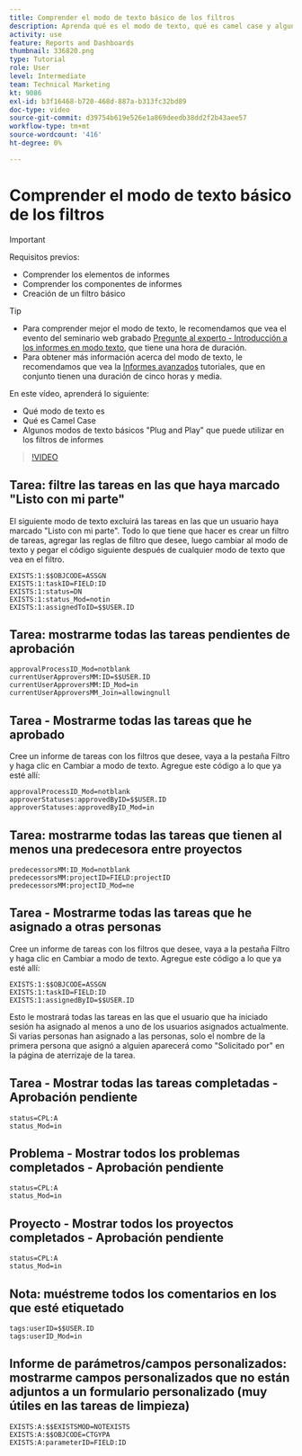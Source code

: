 ```yaml
---
title: Comprender el modo de texto básico de los filtros
description: Aprenda qué es el modo de texto, qué es camel case y algunos modos de texto básicos "plug and play" que puede utilizar en los filtros de informes en Workfront.
activity: use
feature: Reports and Dashboards
thumbnail: 336820.png
type: Tutorial
role: User
level: Intermediate
team: Technical Marketing
kt: 9086
exl-id: b3f16468-b720-468d-887a-b313fc32bd89
doc-type: video
source-git-commit: d39754b619e526e1a869deedb38dd2f2b43aee57
workflow-type: tm+mt
source-wordcount: '416'
ht-degree: 0%

---
```


# Comprender el modo de texto básico de los filtros

>[!IMPORTANT]
>
>Requisitos previos:
>
>* Comprender los elementos de informes
>* Comprender los componentes de informes
>* Creación de un filtro básico


>[!TIP]
>
>* Para comprender mejor el modo de texto, le recomendamos que vea el evento del seminario web grabado [Pregunte al experto - Introducción a los informes en modo texto](https://experienceleague.adobe.com/docs/workfront-events/events/reporting-and-dashboards/introduction-to-text-mode-reporting.html?lang=en), que tiene una hora de duración.
>* Para obtener más información acerca del modo de texto, le recomendamos que vea la [Informes avanzados](https://experienceleague.adobe.com/docs/workfront-learn/tutorials-workfront/reporting/advanced-reporting/welcome-to-advanced-reporting.html?lang=en) tutoriales, que en conjunto tienen una duración de cinco horas y media.



En este vídeo, aprenderá lo siguiente:

* Qué modo de texto es
* Qué es Camel Case
* Algunos modos de texto básicos &quot;Plug and Play&quot; que puede utilizar en los filtros de informes

>[!VIDEO](https://video.tv.adobe.com/v/336820/?quality=12)


## Tarea: filtre las tareas en las que haya marcado &quot;Listo con mi parte&quot;

El siguiente modo de texto excluirá las tareas en las que un usuario haya marcado &quot;Listo con mi parte&quot;. Todo lo que tiene que hacer es crear un filtro de tareas, agregar las reglas de filtro que desee, luego cambiar al modo de texto y pegar el código siguiente después de cualquier modo de texto que vea en el filtro.

```
EXISTS:1:$$OBJCODE=ASSGN  
EXISTS:1:taskID=FIELD:ID  
EXISTS:1:status=DN  
EXISTS:1:status_Mod=notin  
EXISTS:1:assignedToID=$$USER.ID 
```

## Tarea: mostrarme todas las tareas pendientes de aprobación

```
approvalProcessID_Mod=notblank
currentUserApproversMM:ID=$$USER.ID
currentUserApproversMM:ID_Mod=in
currentUserApproversMM_Join=allowingnull
```

## Tarea - Mostrarme todas las tareas que he aprobado

Cree un informe de tareas con los filtros que desee, vaya a la pestaña Filtro y haga clic en Cambiar a modo de texto. Agregue este código a lo que ya esté allí:

```
approvalProcessID_Mod=notblank
approverStatuses:approvedByID=$$USER.ID
approverStatuses:approvedByID_Mod=in
```

## Tarea: mostrarme todas las tareas que tienen al menos una predecesora entre proyectos

```
predecessorsMM:ID_Mod=notblank
predecessorsMM:projectID=FIELD:projectID
predecessorsMM:projectID_Mod=ne
```

## Tarea - Mostrarme todas las tareas que he asignado a otras personas

Cree un informe de tareas con los filtros que desee, vaya a la pestaña Filtro y haga clic en Cambiar a modo de texto. Agregue este código a lo que ya esté allí:

```
EXISTS:1:$$OBJCODE=ASSGN
EXISTS:1:taskID=FIELD:ID
EXISTS:1:assignedByID=$$USER.ID
```

Esto le mostrará todas las tareas en las que el usuario que ha iniciado sesión ha asignado al menos a uno de los usuarios asignados actualmente. Si varias personas han asignado a las personas, solo el nombre de la primera persona que asignó a alguien aparecerá como &quot;Solicitado por&quot; en la página de aterrizaje de la tarea.

## Tarea - Mostrar todas las tareas completadas - Aprobación pendiente

```
status=CPL:A
status_Mod=in
```


## Problema - Mostrar todos los problemas completados - Aprobación pendiente

```
status=CPL:A
status_Mod=in
```


## Proyecto - Mostrar todos los proyectos completados - Aprobación pendiente

```
status=CPL:A
status_Mod=in
```


## Nota: muéstreme todos los comentarios en los que esté etiquetado

```
tags:userID=$$USER.ID
tags:userID_Mod=in
```


## Informe de parámetros/campos personalizados: mostrarme campos personalizados que no están adjuntos a un formulario personalizado (muy útiles en las tareas de limpieza)

```
EXISTS:A:$$EXISTSMOD=NOTEXISTS
EXISTS:A:$$OBJCODE=CTGYPA
EXISTS:A:parameterID=FIELD:ID
```
